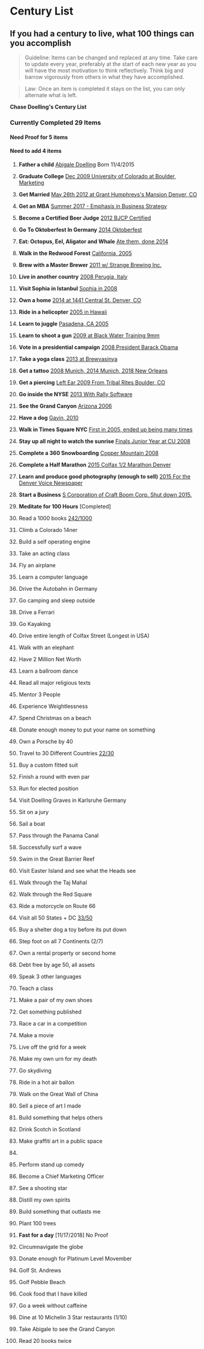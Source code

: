 # Century List
## If you had a century to live, what 100 things can you accomplish

> Guideline: Items can be changed and replaced at any time. Take care to update every year, preferably at the start of each new year as you will have the most motivation to think reflectively.  Think big and barrow vigorously from others in what they have accomplished.

>Law: Once an item is completed it stays on the list, you can only alternate what is left.  

**Chase Doelling's Century List**

### Currently Completed **29** Items
#### Need Proof for **5** items
#### Need to add **4** items


1. **Father a child** [Abigale Doelling](../master/Proof/abigale.jpg) Born 11/4/2015

2. **Graduate College** [Dec 2009 University of Colorado at Boulder, Marketing](../master/Proof/college.jpg)

3. **Get Married** [May 26th 2012 at Grant Humphreys's Mansion Denver, CO](../master/Proof/kady.jpg)

4. **Get an MBA** [Summer 2017 - Emphasis in Business Strategy](../master/Proof/mba.jpeg)

5. **Become a Certified Beer Judge** [2012 BJCP Certified](../master/Proof/bjcp.jpg)

6. **Go To Oktoberfest In Germany** [2014 Oktoberfest](../master/Proof/oktoberfest.jpg)

7. **Eat: Octopus, Eel, Aligator and Whale** [Ate them, done 2014](../master/Proof/whale.jpg)

8. **Walk in  the Redwood Forest** [California, 2005](../master/Proof/redwoods.jpg)

9. **Brew with a Master Brewer** [2011 w/ Strange Brewing Inc.](../master/Proof/Strange-TimBeer.jpg)

10. **Live in another country** [2008 Perugia, Italy](../master/Proof/abigale.jpg)

11. **Visit Sophia in Istanbul** [Sophia in 2008](../master/Proof/perugia.jpg)

12. **Own a home** [2014 at 1441 Central St. Denver, CO](../master/Proof/home.jpg)

13. **Ride in a helicopter** [2005 in Hawaii](../master/Proof/helicopter.jpg)

14. **Learn to juggle** [Pasadena, CA 2005]()

15. **Learn to shoot a gun** [2009 at Black Water Training 9mm](../master/Proof/gun.jpg)

16. **Vote in a presidential campaign** [2008 President Barack Obama](../master/Proof/obama.jpg)

17. **Take a yoga class** [2013 at Brewvasinya](../master/Proof/yoga.jpg)

18. **Get a tattoo** [2008 Munich, 2014 Munich, 2018 New Orleans]()

19. **Get a piercing** [Left Ear 2009 From Tribal Rites Boulder, CO](../master/Proof/ear.jpg)

20. **Go inside the NYSE** [2013 With Rally Software](../master/Proof/nyse.jpg)

21. **See the Grand Canyon** [Arizona 2006](../master/Proof/Canyon.jpg)

22. **Have a dog** [Gavin, 2010](../master/Proof/gavin.jpg)

23. **Walk in Times Square NYC** [First in 2005, ended up being many times]()

24. **Stay up all night to watch the sunrise** [Finals Junior Year at CU 2008]()

25. **Complete a 360 Snowboarding** [Copper Mountain 2008](../master/Proof/360.jpg)

26. **Complete a Half Marathon** [2015 Colfax 1/2 Marathon Denver](../master/Proof/Colfax-half.jpeg)

27. **Learn and produce good photography (enough to sell)** [2015 For the Denver Voice Newspaper](../master/Proof/photog.jpg)

28. **Start a Business** [S Corporation of Craft Boom Corp.  Shut down 2015.](../master/Proof/craftboom.jpg)

29. **Meditate for 100 Hours** [Completed]

30. Read a 1000 books [242/1000](../master/books.md)
31. Climb a Colorado 14ner
32. Build a self operating engine
33. Take an acting class
34. Fly an airplane
35. Learn a computer language
36. Drive the Autobahn in Germany
37. Go camping and sleep outside
38. Drive a Ferrari
39. Go Kayaking
40. Drive entire length of Colfax Street (Longest in USA)
41. Walk with an elephant
42. Have 2 Million Net Worth
43. Learn a ballroom dance
44. Read all major religious texts
45. Mentor 3 People
46. Experience Weightlessness
47. Spend Christmas on a beach
48. Donate enough money to put your name on something
49. Own a Porsche by 40
50. Travel to 30 Different Countries [22/30](../master/countries.md)
51. Buy a custom fitted suit
52. Finish a round with even par
53. Run for elected position
54. Visit Doelling Graves in Karlsruhe Germany
55. Sit on a jury  
56. Sail a boat  
57. Pass through the Panama Canal  
58. Successfully surf a wave
59. Swim in the Great Barrier Reef  
60. Visit Easter Island and see what the Heads see  
61. Walk through the Taj Mahal  
62. Walk through the Red Square  
63. Ride a motorcycle on Route 66  
64. Visit all 50 States + DC [33/50](../master/states.md)
65. Buy a shelter dog a toy before its put down  
66. Step foot on all 7 Continents (2/7)  
67. Own a rental property or second home
68. Debt free by age 50, all assets  
69. Speak 3 other languages  
70. Teach a class   
71. Make a pair of my own shoes  
72. Get something published  
73. Race a car in a competition  
74. Make a movie  
75. Live off the grid for a week  
76. Make my own urn for my death  
77. Go skydiving  
78. Ride in a hot air ballon  
79. Walk on the Great Wall of China  
80. Sell a piece of art I made  
81. Build something that helps others  
82. Drink Scotch in Scotland
83. Make graffiti art in a public space  
84.   
85. Perform stand up comedy  
86. Become a Chief Marketing Officer  
87. See a shooting star  
88. Distill my own spirits  
89. Build something that outlasts me  
90. Plant 100 trees  
91. **Fast for a day** [11/17/2018] No Proof
92. Circumnavigate the globe  
93. Donate enough for Platinum Level Movember
94. Golf St. Andrews
95. Golf Pebble Beach
96. Cook food that I have killed
97. Go a week without caffeine
98. Dine at 10 Michelin 3 Star restaurants (1/10)
99. Take Abigale to see the Grand Canyon
100. Read 20 books twice
